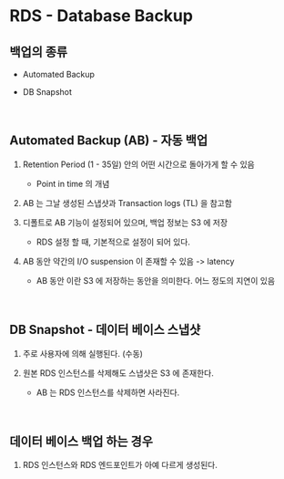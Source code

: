 # RDS - Database Backup

## 백업의 종류

- Automated Backup

- DB Snapshot

<br>

## Automated Backup (AB) - 자동 백업 

1. Retention Period (1 - 35일) 안의 어떤 시간으로 돌아가게 할 수 있음

    - Point in time 의 개념

2. AB 는 그날 생성된 스냅샷과 Transaction logs (TL) 을 참고함

3. 디폴트로 AB 기능이 설정되어 있으며, 백업 정보는 S3 에 저장

    - RDS 설정 할 때, 기본적으로 설정이 되어 있다. 

4. AB 동안 약간의 I/O suspension 이 존재할 수 있음 -> latency

    - AB 동안 이란 S3 에 저장하는 동안을 의미한다. 어느 정도의 지연이 있음

<br>

## DB Snapshot - 데이터 베이스 스냅샷

1. 주로 사용자에 의해 실행된다. (수동)

2. 원본 RDS 인스턴스를 삭제해도 스냅샷은 S3 에 존재한다. 

    - AB 는 RDS 인스턴스를 삭제하면 사라진다.

<br>

## 데이터 베이스 백업 하는 경우

1. RDS 인스턴스와 RDS 엔드포인트가 아예 다르게 생성된다. 





